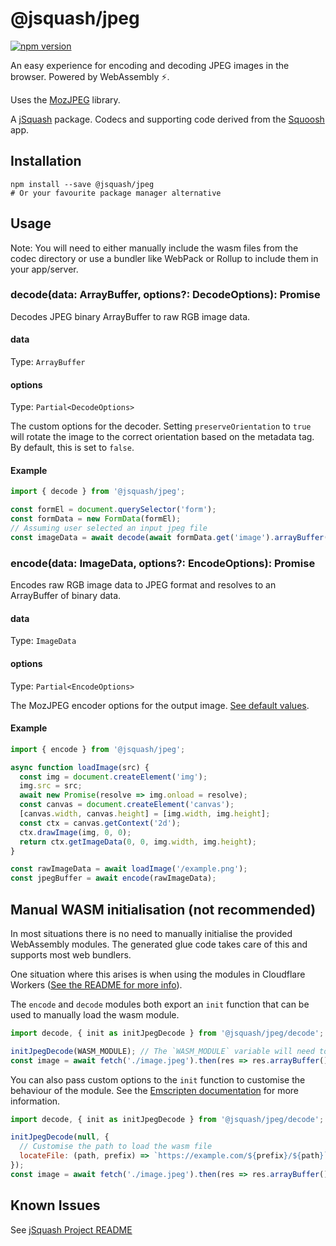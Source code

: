 # @jsquash/jpeg

[![npm version](https://badge.fury.io/js/@jsquash%2Fjpeg.svg)](https://badge.fury.io/js/@jsquash%2Fjpeg)

An easy experience for encoding and decoding JPEG images in the browser. Powered by WebAssembly ⚡️.

Uses the [MozJPEG](https://github.com/mozilla/mozjpeg) library.

A [jSquash](https://github.com/jamsinclair/jSquash) package. Codecs and supporting code derived from the [Squoosh](https://github.com/GoogleChromeLabs/squoosh) app.

## Installation

```shell
npm install --save @jsquash/jpeg
# Or your favourite package manager alternative
```

## Usage

Note: You will need to either manually include the wasm files from the codec directory or use a bundler like WebPack or Rollup to include them in your app/server.

### decode(data: ArrayBuffer, options?: DecodeOptions): Promise<ImageData>

Decodes JPEG binary ArrayBuffer to raw RGB image data.

#### data
Type: `ArrayBuffer`

#### options
Type: `Partial<DecodeOptions>`

The custom options for the decoder. Setting `preserveOrientation` to `true` will rotate the image to the correct orientation based on the metadata tag. By default, this is set to `false`.

#### Example
```js
import { decode } from '@jsquash/jpeg';

const formEl = document.querySelector('form');
const formData = new FormData(formEl);
// Assuming user selected an input jpeg file
const imageData = await decode(await formData.get('image').arrayBuffer());
```

### encode(data: ImageData, options?: EncodeOptions): Promise<ArrayBuffer>

Encodes raw RGB image data to JPEG format and resolves to an ArrayBuffer of binary data.

#### data
Type: `ImageData`

#### options
Type: `Partial<EncodeOptions>`

The MozJPEG encoder options for the output image. [See default values](./meta.ts).

#### Example
```js
import { encode } from '@jsquash/jpeg';

async function loadImage(src) {
  const img = document.createElement('img');
  img.src = src;
  await new Promise(resolve => img.onload = resolve);
  const canvas = document.createElement('canvas');
  [canvas.width, canvas.height] = [img.width, img.height];
  const ctx = canvas.getContext('2d');
  ctx.drawImage(img, 0, 0);
  return ctx.getImageData(0, 0, img.width, img.height);
}

const rawImageData = await loadImage('/example.png');
const jpegBuffer = await encode(rawImageData);
```

## Manual WASM initialisation (not recommended)

In most situations there is no need to manually initialise the provided WebAssembly modules.
The generated glue code takes care of this and supports most web bundlers.

One situation where this arises is when using the modules in Cloudflare Workers ([See the README for more info](/README.md#usage-in-cloudflare-workers)).

The `encode` and `decode` modules both export an `init` function that can be used to manually load the wasm module.

```js
import decode, { init as initJpegDecode } from '@jsquash/jpeg/decode';

initJpegDecode(WASM_MODULE); // The `WASM_MODULE` variable will need to be sourced by yourself and passed as an ArrayBuffer.
const image = await fetch('./image.jpeg').then(res => res.arrayBuffer()).then(decode);
```

You can also pass custom options to the `init` function to customise the behaviour of the module. See the [Emscripten documentation](https://emscripten.org/docs/api_reference/module.html#Module) for more information.

```js
import decode, { init as initJpegDecode } from '@jsquash/jpeg/decode';

initJpegDecode(null, {
  // Customise the path to load the wasm file
  locateFile: (path, prefix) => `https://example.com/${prefix}/${path}`,
});
const image = await fetch('./image.jpeg').then(res => res.arrayBuffer()).then(decode);
```

## Known Issues

See [jSquash Project README](https://github.com/jamsinclair/jSquash#known-issues)
